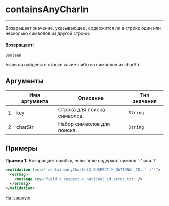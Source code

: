 # containsAnyCharIn

---

Возвращает значение, указывающее, содержится ли в строке один или несколько символов из другой строки.

#### Возвращает:

`Boolean`

Были ли найдены в строке какие-либо из символов из charStr.

## Аргументы

|  | Имя аргумента | Описание | Тип значения |
| --- | --- | --- | --- |
| 1 | key | Строка для поиска символов. | `String` |
| 2 | charStr | Набор символов для поиска. | `String` |

## Примеры

**Пример 1:** Возвращает ошибку, если поле содержит символ '-' или '/'.
```xml
<validation test="!containsAnyCharIn(X_SUSPECT.X_NATIONAL_ID, '-/')">
  <errmsg>
    <message key="field.x_suspect.x_national_id.error.txt" />
  </errmsg>
</validation>
```



[На главную](./)